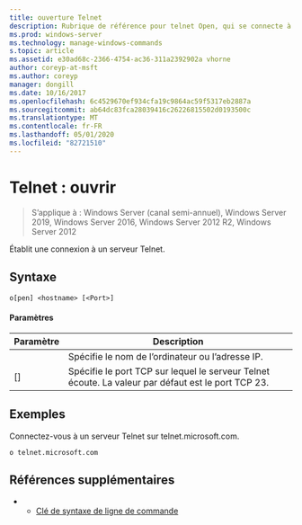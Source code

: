 ```yaml
---
title: ouverture Telnet
description: Rubrique de référence pour telnet Open, qui se connecte à un serveur Telnet.
ms.prod: windows-server
ms.technology: manage-windows-commands
s.topic: article
ms.assetid: e30ad68c-2366-4754-ac36-311a2392902a vhorne
author: coreyp-at-msft
ms.author: coreyp
manager: dongill
ms.date: 10/16/2017
ms.openlocfilehash: 6c4529670ef934cfa19c9864ac59f5317eb2887a
ms.sourcegitcommit: ab64dc83fca28039416c26226815502d0193500c
ms.translationtype: MT
ms.contentlocale: fr-FR
ms.lasthandoff: 05/01/2020
ms.locfileid: "82721510"
---
```

# <a name="telnet-open"></a>Telnet : ouvrir

> S’applique à : Windows Server (canal semi-annuel), Windows Server 2019, Windows Server 2016, Windows Server 2012 R2, Windows Server 2012

Établit une connexion à un serveur Telnet.    

## <a name="syntax"></a>Syntaxe  
```  
o[pen] <hostname> [<Port>]  
```  
#### <a name="parameters"></a>Paramètres  

| Paramètre  |                                        Description                                         |
|------------|--------------------------------------------------------------------------------------------|
| <hostname> |                         Spécifie le nom de l’ordinateur ou l’adresse IP.                         |
|  [<Port>]  | Spécifie le port TCP sur lequel le serveur Telnet écoute. La valeur par défaut est le port TCP 23. |

## <a name="examples"></a>Exemples  
Connectez-vous à un serveur Telnet sur telnet.microsoft.com.  
```  
o telnet.microsoft.com  
```  
## <a name="additional-references"></a>Références supplémentaires  
-   - [Clé de syntaxe de ligne de commande](command-line-syntax-key.md)  
